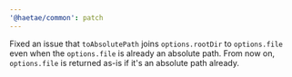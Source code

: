 ```yaml
---
'@haetae/common': patch
---
```


Fixed an issue that `toAbsolutePath` joins `options.rootDir` to `options.file` even when the `options.file` is already an absolute path. From now on, `options.file` is returned as-is if it's an absolute path already.
